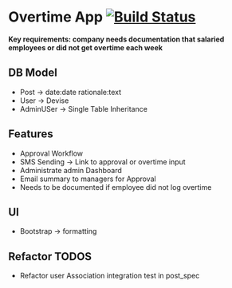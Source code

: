 # Overtime App [![Build Status](https://travis-ci.org/kevinegstorf/overtime.svg?branch=master)](https://travis-ci.org/kevinegstorf/overtime)
 
**Key requirements: company needs documentation that salaried employees or did not get overtime each week**

## DB Model
- Post -> date:date rationale:text
- User -> Devise
- AdminUSer -> Single Table Inheritance

## Features
- Approval Workflow
- SMS Sending -> Link to approval or overtime input
- Administrate admin Dashboard
- Email summary to managers for Approval
- Needs to be documented if employee did not log overtime

## UI
- Bootstrap -> formatting

## Refactor TODOS
- Refactor user Association integration test in post_spec